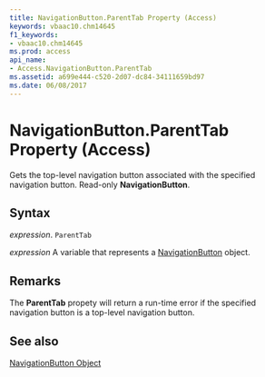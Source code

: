 ```yaml
---
title: NavigationButton.ParentTab Property (Access)
keywords: vbaac10.chm14645
f1_keywords:
- vbaac10.chm14645
ms.prod: access
api_name:
- Access.NavigationButton.ParentTab
ms.assetid: a699e444-c520-2d07-dc84-34111659bd97
ms.date: 06/08/2017
---
```



# NavigationButton.ParentTab Property (Access)

Gets the top-level navigation button associated with the specified navigation button. Read-only  **NavigationButton**.


## Syntax

 _expression_. `ParentTab`

 _expression_ A variable that represents a [NavigationButton](./Access.NavigationButton.md) object.


## Remarks

The  **ParentTab** propety will return a run-time error if the specified navigation button is a top-level navigation button.


## See also


[NavigationButton Object](Access.NavigationButton.md)

